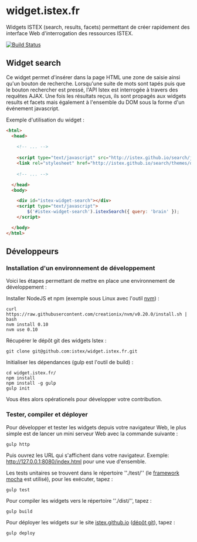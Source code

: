 # widget.istex.fr

Widgets ISTEX (search, results, facets) permettant de créer rapidement des interface Web d'interrogation des ressources ISTEX.

[![Build Status](https://travis-ci.org/istex/widget.istex.fr.svg?branch=master)](https://travis-ci.org/istex/widget.istex.fr)

## Widget search

Ce widget permet d'insérer dans la page HTML une zone de saisie ainsi qu'un bouton de recherche. Lorsqu'une suite de mots sont tapés puis que le bouton rechercher est pressé, l'API Istex est interrogée à travers des requêtes AJAX. Une fois les résultats reçus, ils sont propagés aux widgets results et facets mais également à l'ensemble du DOM sous la forme d'un événement javascript.

Exemple d'utilisation du widget :

```html
<html>
  <head>
    
    <!-- ... -->
    
    <script type="text/javascript" src="http://istex.github.io/search/js/script.min.js"></script>
    <link rel="stylesheet" href="http://istex.github.io/search/themes/default/style.min.css" />
    
    <!-- ... -->

  </head>
  <body>

    <div id="istex-widget-search"></div>
    <script type="text/javascript">
        $('#istex-widget-search').istexSearch({ query: 'brain' });
    </script>

  </body>
</html>
```

## Développeurs

### Installation d'un environnement de développement

Voici les étapes permettant de mettre en place une environnement de développement :

Installer NodeJS et npm (exemple sous Linux avec l'outil [nvm](https://github.com/creationix/nvm)) :
```
curl https://raw.githubusercontent.com/creationix/nvm/v0.20.0/install.sh | bash
nvm install 0.10
nvm use 0.10
```

Récupérer le dépôt git des widgets Istex :
```
git clone git@github.com:istex/widget.istex.fr.git
```

Initialiser les dépendances (gulp est l'outil de build) :
```
cd widget.istex.fr/
npm install
npm install -g gulp
gulp init
```

Vous êtes alors opérationels pour développer votre contribution.

### Tester, compiler et déployer

Pour développer et tester les widgets depuis votre navigateur Web, le plus simple est de lancer un mini serveur Web avec la commande suivante :
```
gulp http
```
Puis ouvrez les URL qui s'affichent dans votre navigateur. Exemple: http://127.0.0.1:8080/index.html pour une vue d'ensemble.

Les tests unitaires se trouvent dans le répertoire ''./test/'' (le [framework mocha](http://mochajs.org/) est utilisé), pour les exécuter, tapez :
```
gulp test
```

Pour compiler les widgets vers le répertoire ''./dist/'', tapez :
```
gulp build
```
Pour déployer les widgets sur le site [istex.github.io](http://istex.github.io/) ([dépôt git](https://github.com/istex/istex.github.io)), tapez :
```
gulp deploy
```
